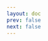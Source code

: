 ```yaml
---
layout: doc
prev: false
next: false
---
```


<CustomItemBox :item="{
  name: '柴火',
  icon: '/wiki/item/firewood.png',
  type: '素材',
  description: '',
  params: {
    stack: 10,
    durability: -1 
  },
  obtain: {
    found: [],
    npc: [],
    shop: [],
    gardening: []
  }
}" />
